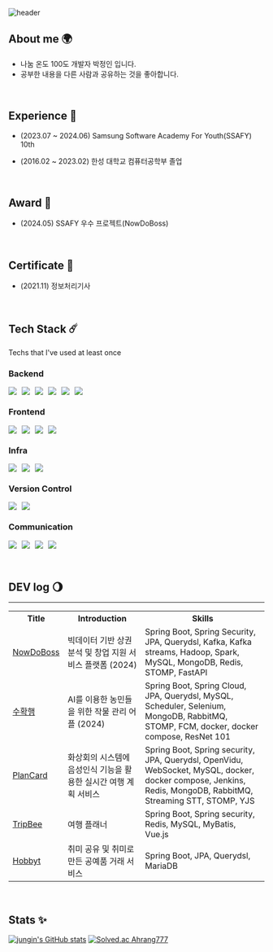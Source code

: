 ![header](https://capsule-render.vercel.app/api?type=venom&height=300&color=7EA1FF&text=Jungin%20Park&section=header&reversal=false&textBg=false&fontColor=27374D&fontSize=76&fontAlign=51)



## About me 🌍
- 나눔 온도 100도 개발자 박정인 입니다.
- 공부한 내용을 다른 사람과 공유하는 것을 좋아합니다.

<br>

## Experience 🌙
- (2023.07 ~ 2024.06) Samsung Software Academy For Youth(SSAFY) 10th <br>
- (2016.02 ~ 2023.02) 한성 대학교 컴퓨터공학부 졸업


  <br>


## Award 🏅
- (2024.05) SSAFY 우수 프로젝트(NowDoBoss)<br>


  <br>  

## Certificate 📜
- (2021.11) 정보처리기사  <br>


  <br>  


## Tech Stack ☄️
Techs that I've used at least once

### Backend
<div style="display: flex; gap: 10px">
<img src="https://img.shields.io/badge/java-007396?style=for-the-badge&logo=java&logoColor=white">
<img src="https://img.shields.io/badge/springboot-6DB33F?style=for-the-badge&logo=springboot&logoColor=white">
<img src="https://img.shields.io/badge/springsecurity-6DB33F?style=for-the-badge&logo=springsecurity&logoColor=white">
<img src="https://img.shields.io/badge/mysql-4479A1?style=for-the-badge&logo=mysql&logoColor=white">
<img src="https://img.shields.io/badge/redis-DC382D?style=for-the-badge&logo=redis&logoColor=white">
<img src="https://img.shields.io/badge/mongoDB-47A248?style=for-the-badge&logo=MongoDB&logoColor=white">
</div>

### Frontend
<div style="display: flex; gap: 10px">
<img src="https://img.shields.io/badge/HTML5-E34F26?style=for-the-badge&logo=HTML5&logoColor=white">
<img src="https://img.shields.io/badge/CSS3-1572B6?style=for-the-badge&logo=CSS3&logoColor=white">
<img src="https://img.shields.io/badge/JAVASCRIPT-F7DF1E?style=for-the-badge&logo=JAVASCRIPT&logoColor=white">
<img src="https://img.shields.io/badge/VUE.JS-4FC08D?style=for-the-badge&logo=VUE.JS&logoColor=white">
</div>


### Infra
<div style="display: flex; gap: 10px">
<img src="https://img.shields.io/badge/JENKINS-D24939?style=for-the-badge&logo=JENKINS&logoColor=white">
<img src="https://img.shields.io/badge/DOCKER-2496ED?style=for-the-badge&logo=DOCKER&logoColor=white">
<img src="https://img.shields.io/badge/ec2-FF9900?style=for-the-badge&logo=amazonec2&logoColor=white">
</div>

### Version Control
<div style="display: flex; gap: 10px">
<img src="https://img.shields.io/badge/GIT-F05032?style=for-the-badge&logo=GIT&logoColor=white">
<img src="https://img.shields.io/badge/GITHUB-181717?style=for-the-badge&logo=GITHUB&logoColor=white">
</div>

### Communication
<div style="display: flex; gap: 10px">
<img src="https://img.shields.io/badge/JIRA-0052CC?style=for-the-badge&logo=jirasoftware&logoColor=white">
<img src="https://img.shields.io/badge/FIGMA-F24E1E?style=for-the-badge&logo=FIGMA&logoColor=white">
<img src="https://img.shields.io/badge/mattermost-0058CC?style=for-the-badge&logo=mattermost&logoColor=white">
<img src="https://img.shields.io/badge/NOTION-000000?style=for-the-badge&logo=notion&logoColor=white">
</div>

<br>
<br>

## DEV log 🌖
<hr>
<div style="text-align: center;">
<table>
  <tr>
    <th>Title</th>
    <th>Introduction</th>
    <th>Skills</th>
  </tr>
  <tr>
    <td><a href="https://github.com/8llow8llowMe/NowDoBoss">NowDoBoss</a></td>
    <td> 빅데이터 기반 상권분석 및 창업 지원 서비스 플랫폼 (2024) </td>
    <td> Spring Boot, Spring Security, JPA, Querydsl, Kafka, Kafka streams, Hadoop, Spark, MySQL, MongoDB, Redis, STOMP, FastAPI </td>
  </tr>
  <tr>
    <td><a href="https://github.com/Ahrang777/suhwakhaeng">수확행</a></td>
    <td> AI를 이용한 농민들을 위한 작물 관리 어플 (2024) </td>
    <td> Spring Boot, Spring Cloud, JPA, Querydsl, MySQL, Scheduler, Selenium, MongoDB, RabbitMQ, STOMP, FCM, docker, docker compose, ResNet 101 </td>
  </tr>
  <tr>
    <td><a href="https://github.com/Ahrang777/PlanCard">PlanCard</a></td>
    <td> 화상회의 시스템에 음성인식 기능을 활용한 실시간 여행 계획 서비스 </td>
    <td> Spring Boot, Spring security, JPA, Querydsl, OpenVidu, WebSocket, MySQL, docker, docker compose, Jenkins, Redis, MongoDB, RabbitMQ, Streaming STT, STOMP, YJS </td>
  </tr>
  <tr>
    <td><a href="https://github.com/Ahrang777/TripBee_Server">TripBee</a></td>
    <td> 여행 플래너 </td>
    <td> Spring Boot, Spring security, Redis, MySQL, MyBatis, Vue.js </td>
  </tr>
  <tr>
    <td><a href="https://github.com/Ahrang777/Hobbyt">Hobbyt</a></td>
    <td> 취미 공유 및 취미로 만든 공예품 거래 서비스 </td>
    <td> Spring Boot, JPA, Querydsl, MariaDB </td>
  </tr>
</table>
</div>

<br>

## Stats ✨
[![jungin's GitHub stats](https://github-readme-stats.vercel.app/api?username=Ahrang777)](https://github.com/anuraghazra/github-readme-stats)
[![Solved.ac Ahrang777](http://mazassumnida.wtf/api/v2/generate_badge?boj=pj5016)](https://solved.ac/{handle})



